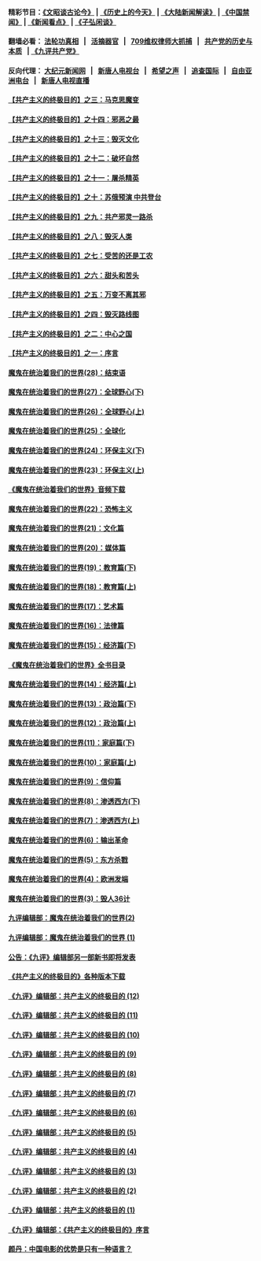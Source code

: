 #### 精彩节目：[《文昭谈古论今》](http://134.209.198.168/wenzhao) | [《历史上的今天》](http://134.209.198.168/today-in-history) | [《大陆新闻解读》](http://134.209.198.168/ntdtv-comedy) | [《中国禁闻》](http://134.209.198.168/ntdtv-news) | [《新闻看点》](http://134.209.198.168/news-insight) | [《子弘闲谈》](http://134.209.198.168/zihongxiantan/) 

  #### 翻墙必看： [法轮功真相](http://134.209.198.168:10000/videos/truth.html) &nbsp;&nbsp;|&nbsp;&nbsp; [活摘器官](http://134.209.198.168:10000/videos/res/Organs/) &nbsp;&nbsp;|&nbsp;&nbsp; [709维权律师大抓捕](http://134.209.198.168:10000/videos/709/) &nbsp;&nbsp;|&nbsp;&nbsp; [共产党的历史与本质](http://134.209.198.168:10000/videos/ccp.html) &nbsp;&nbsp;| [《九评共产党》](http://134.209.198.168:10000/videos/jiuping/) 

#### 反向代理： [大纪元新闻网](http://134.209.198.168:10080/) &nbsp;&nbsp;|&nbsp;&nbsp; [新唐人电视台](http://134.209.198.168:8000/) &nbsp;&nbsp;|&nbsp;&nbsp; [希望之声](http://134.209.198.168:8200/) &nbsp;&nbsp;|&nbsp;&nbsp; [追查国际](http://134.209.198.168:10010/) &nbsp;&nbsp;|&nbsp;&nbsp; [自由亚洲电台](http://134.209.198.168:9800/) &nbsp;&nbsp;|&nbsp;&nbsp; [新唐人电视直播](http://134.209.198.168/) 

#### [【共产主义的终极目的】之三：马克思魔变](../pages/nsc422/n11061941.md?t=04030337) 

#### [【共产主义的终极目的】之十四：邪恶之最](../pages/nsc422/n11150249.md?t=04030337) 

#### [【共产主义的终极目的】之十三：毁灭文化](../pages/nsc422/n11135227.md?t=04030337) 

#### [【共产主义的终极目的】之十二：破坏自然](../pages/nsc422/n11135214.md?t=04030337) 

#### [【共产主义的终极目的】之十一：屠杀精英](../pages/nsc422/n11118442.md?t=04030337) 

#### [【共产主义的终极目的】之十：苏俄预演 中共登台](../pages/nsc422/n11118424.md?t=04030337) 

#### [【共产主义的终极目的】之九：共产邪灵一路杀](../pages/nsc422/n11114139.md?t=04030337) 

#### [【共产主义的终极目的】之八：毁灭人类](../pages/nsc422/n11108503.md?t=04030337) 

#### [【共产主义的终极目的】之七：受苦的还是工农](../pages/nsc422/n11101809.md?t=04030337) 

#### [【共产主义的终极目的】之六：甜头和苦头](../pages/nsc422/n11096971.md?t=04030337) 

#### [【共产主义的终极目的】之五：万变不离其邪](../pages/nsc422/n11091285.md?t=04030337) 

#### [【共产主义的终极目的】之四：毁灭路线图](../pages/nsc422/n11086284.md?t=04030337) 

#### [【共产主义的终极目的】之二：中心之国](../pages/nsc422/n11047728.md?t=04030337) 

#### [【共产主义的终极目的】之一：序言](../pages/nsc422/n11086077.md?t=04030337) 

#### [魔鬼在统治着我们的世界(28)：结束语](../pages/nsc422/n10936246.md?t=04030337) 

#### [魔鬼在统治着我们的世界(27)：全球野心(下)](../pages/nsc422/n10928319.md?t=04030337) 

#### [魔鬼在统治着我们的世界(26)：全球野心(上)](../pages/nsc422/n10900318.md?t=04030337) 

#### [魔鬼在统治着我们的世界(25)：全球化](../pages/nsc422/n10788205.md?t=04030337) 

#### [魔鬼在统治着我们的世界(24)：环保主义(下)](../pages/nsc422/n10695307.md?t=04030337) 

#### [魔鬼在统治着我们的世界(23)：环保主义(上)](../pages/nsc422/n10688613.md?t=04030337) 

#### [《魔鬼在统治着我们的世界》音频下载](../pages/nsc422/n10635553.md?t=04030337) 

#### [魔鬼在统治着我们的世界(22)：恐怖主义](../pages/nsc422/n10614727.md?t=04030337) 

#### [魔鬼在统治着我们的世界(21)：文化篇](../pages/nsc422/n10597706.md?t=04030337) 

#### [魔鬼在统治着我们的世界(20)：媒体篇](../pages/nsc422/n10586579.md?t=04030337) 

#### [魔鬼在统治着我们的世界(19)：教育篇(下)](../pages/nsc422/n10564808.md?t=04030337) 

#### [魔鬼在统治着我们的世界(18)：教育篇(上)](../pages/nsc422/n10526970.md?t=04030337) 

#### [魔鬼在统治着我们的世界(17)：艺术篇](../pages/nsc422/n10499093.md?t=04030337) 

#### [魔鬼在统治着我们的世界(16)：法律篇](../pages/nsc422/n10485969.md?t=04030337) 

#### [魔鬼在统治着我们的世界(15)：经济篇(下)](../pages/nsc422/n10469975.md?t=04030337) 

#### [《魔鬼在统治着我们的世界》全书目录](../pages/nsc422/n10464261.md?t=04030337) 

#### [魔鬼在统治着我们的世界(14)：经济篇(上)](../pages/nsc422/n10457370.md?t=04030337) 

#### [魔鬼在统治着我们的世界(13)：政治篇(下)](../pages/nsc422/n10448270.md?t=04030337) 

#### [魔鬼在统治着我们的世界(12)：政治篇(上)](../pages/nsc422/n10444576.md?t=04030337) 

#### [魔鬼在统治着我们的世界(11)：家庭篇(下)](../pages/nsc422/n10440961.md?t=04030337) 

#### [魔鬼在统治着我们的世界(10)：家庭篇(上)](../pages/nsc422/n10435448.md?t=04030337) 

#### [魔鬼在统治着我们的世界(9)：信仰篇](../pages/nsc422/n10432159.md?t=04030337) 

#### [魔鬼在统治着我们的世界(8)：渗透西方(下)](../pages/nsc422/n10429603.md?t=04030337) 

#### [魔鬼在统治着我们的世界(7)：渗透西方(上)](../pages/nsc422/n10426013.md?t=04030337) 

#### [魔鬼在统治着我们的世界(6)：输出革命](../pages/nsc422/n10421536.md?t=04030337) 

#### [魔鬼在统治着我们的世界(5)：东方杀戮](../pages/nsc422/n10417707.md?t=04030337) 

#### [魔鬼在统治着我们的世界(4)：欧洲发端](../pages/nsc422/n10414890.md?t=04030337) 

#### [魔鬼在统治着我们的世界(3)：毁人36计](../pages/nsc422/n10411583.md?t=04030337) 

#### [九评编辑部：魔鬼在统治着我们的世界(2)](../pages/nsc422/n10410036.md?t=04030337) 

#### [九评编辑部：魔鬼在统治着我们的世界 (1)](../pages/nsc422/n10406825.md?t=04030337) 

#### [公告：《九评》编辑部另一部新书即将发表](../pages/nsc422/n10405104.md?t=04030337) 

#### [《共产主义的终极目的》各种版本下载](../pages/nsc422/n10022138.md?t=04030337) 

#### [《九评》编辑部：共产主义的终极目的 (12)](../pages/nsc422/n9933272.md?t=04030337) 

#### [《九评》编辑部：共产主义的终极目的 (11)](../pages/nsc422/n9924973.md?t=04030337) 

#### [《九评》编辑部：共产主义的终极目的 (10)](../pages/nsc422/n9920883.md?t=04030337) 

#### [《九评》编辑部：共产主义的终极目的 (9)](../pages/nsc422/n9916363.md?t=04030337) 

#### [《九评》编辑部：共产主义的终极目的 (8)](../pages/nsc422/n9912488.md?t=04030337) 

#### [《九评》编辑部：共产主义的终极目的 (7)](../pages/nsc422/n9901176.md?t=04030337) 

#### [《九评》编辑部：共产主义的终极目的 (6)](../pages/nsc422/n9899359.md?t=04030337) 

#### [《九评》编辑部：共产主义的终极目的 (5)](../pages/nsc422/n9893174.md?t=04030337) 

#### [《九评》编辑部：共产主义的终极目的 (4)](../pages/nsc422/n9891246.md?t=04030337) 

#### [《九评》编辑部：共产主义的终极目的 (3)](../pages/nsc422/n9879879.md?t=04030337) 

#### [《九评》编辑部：共产主义的终极目的 (2)](../pages/nsc422/n9876205.md?t=04030337) 

#### [《九评》编辑部：共产主义的终极目的 (1)](../pages/nsc422/n9865857.md?t=04030337) 

#### [《九评》编辑部：《共产主义的终极目的》序言](../pages/nsc422/n9862666.md?t=04030337) 

#### [颜丹：中国电影的优势是只有一种语言？](../pages/nsc422/n9583062.md?t=04030337) 

